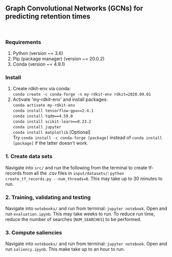 ## Graph Convolutional Networks (GCNs) for predicting retention times
<br>

### Requirements
1. Python (version ~= 3.6)
2. Pip (package manager) (version ~= 20.0.2)
3. Conda (version ~= 4.9.1)

### Install
1. Create rdkit-env via conda:<br>
`conda create -c conda-forge -n my-rdkit-env rdkit=2020.09.01`
2. Activate 'my-rdkit-env' and install packages:<br>
`conda activate my-rdkit-env`<br>
`conda install tensorflow-gpu==2.4.1`<br>
`conda install tqdm==4.59.0`<br>
`conda install scikit-learn==0.23.2`<br>
`conda install jupyter`<br>
`conda install matplotlib` [Optional]<br>
Try `conda install -c conda-forge [package]` instead of `conda install [package]` if the latter doesn't work.

### 1. Create data sets
Navigate into `src/` and run the following from the terminal to create tf-records from all the .csv files in `input/datasets/`: `python create_tf_records.py --num_threads=8`. This may take up to 30 minutes to run.

### 2. Training, validating and testing
Navigate into `notebooks/` and run from terminal: `jupyter notebook`. Open and run `evaluation.ipynb`. This may take weeks to run. To reduce run time, reduce the number of searches (`NUM_SEARCHES`) to be performed.

### 3. Compute saliencies
Navigate into `notebooks/` and run from terminal: `jupyter notebook`. Open and run `saliency.ipynb`. This make take up to an hour to run.
